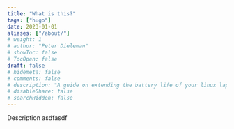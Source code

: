 ```yaml
---
title: "What is this?"
tags: ["hugo"]
date: 2023-01-01
aliases: ["/about/"]
# weight: 1
# author: "Peter Dieleman"
# showToc: false
# TocOpen: false
draft: false
# hidemeta: false
# comments: false
# description: "A guide on extending the battery life of your linux laptop"
# disableShare: false
# searchHidden: false
---
```


Description asdfasdf